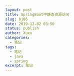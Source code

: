 ```yaml
---
layout: post
title: SpringBoot中静态资源访问
slug: bj06
date: 2019-12-02 03:50
status: publish
author: Xuxx
categories: 
  - 笔记
tags: 
  - 笔记
  - java
  - spring
excerpt: 笔记
---
```


